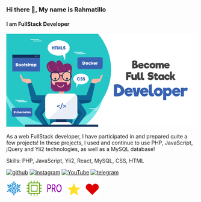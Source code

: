 ### Hi there 👋, My name is Rahmatillo

#### I am FullStack Developer

![I am FullStack Developer](https://github.com/RAHMATILLOo3o5/RAHMATILLOo3o5/blob/main/01.png)

As a web FullStack developer, I have participated in and prepared quite a few projects!
In these projects, I used and continue to use PHP, JavaScript, jQuery and Yii2 technologies, as well as a MySQL database!

Skills: PHP, JavaScript, Yii2, React, MySQL, CSS, HTML

[<img src='https://cdn.jsdelivr.net/npm/simple-icons@3.0.1/icons/github.svg' alt='github' height='40'>](https://github.com/https://github.com/RAHMATILLOo3o5/) [<img src='https://cdn.jsdelivr.net/npm/simple-icons@3.0.1/icons/instagram.svg' alt='instagram' height='40'>](https://www.instagram.com/https://www.instagram.com/husanboyev2oo5//) [<img src='https://cdn.jsdelivr.net/npm/simple-icons@3.0.1/icons/youtube.svg' alt='YouTube' height='40'>](https://www.youtube.com/channel/https://www.youtube.com/channel/UCwIcaldmRF6nQ9b2lmX3NrA) [<img src='https://cdn.jsdelivr.net/npm/simple-icons@3.0.1/icons/telegram.svg' alt='telegram' height='40'>](https://t.me/Rahmatillo_2oo5)

<a href='https://archiveprogram.github.com/'><img src='https://raw.githubusercontent.com/acervenky/animated-github-badges/master/assets/acbadge.gif' width='40' height='40'></a> <a href='https://docs.github.com/en/developers'><img src='https://raw.githubusercontent.com/acervenky/animated-github-badges/master/assets/devbadge.gif' width='40' height='40'></a> <a href='https://github.com/pricing'><img src='https://raw.githubusercontent.com/acervenky/animated-github-badges/master/assets/pro.gif' width='40' height='40'></a> <a href='https://stars.github.com/'><img src='https://raw.githubusercontent.com/acervenky/animated-github-badges/master/assets/starbadge.gif' width='35' height='35'></a> <a href='https://docs.github.com/en/github/supporting-the-open-source-community-with-github-sponsors'><img src='https://raw.githubusercontent.com/acervenky/animated-github-badges/master/assets/sponsorbadge.gif' width='35' height='35'></a>

